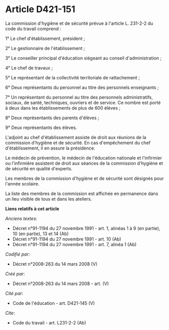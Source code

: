 # Article D421-151

La commission d'hygiène et de sécurité prévue à l'article L. 231-2-2 du code du travail comprend :

1° Le chef d'établissement, président ;

2° Le gestionnaire de l'établissement ;

3° Le conseiller principal d'éducation siégeant au conseil d'administration ;

4° Le chef de travaux ;

5° Le représentant de la collectivité territoriale de rattachement ;

6° Deux représentants du personnel au titre des personnels enseignants ;

7° Un représentant du personnel au titre des personnels administratifs, sociaux, de santé, techniques, ouvriers et de
service. Ce nombre est porté à deux dans les établissements de plus de 600 élèves ;

8° Deux représentants des parents d'élèves ;

9° Deux représentants des élèves.

L'adjoint au chef d'établissement assiste de droit aux réunions de la commission d'hygiène et de sécurité. En cas
d'empêchement du chef d'établissement, il en assure la présidence.

Le médecin de prévention, le médecin de l'éducation nationale et l'infirmier ou l'infirmière assistent de droit aux séances
de la commission d'hygiène et de sécurité en qualité d'experts.

Les membres de la commission d'hygiène et de sécurité sont désignés pour l'année scolaire.

La liste des membres de la commission est affichée en permanence dans un lieu visible de tous et dans les ateliers.

**Liens relatifs à cet article**

_Anciens textes_:

  - Décret n°91-1194 du 27 novembre 1991 - art. 1, alinéas 1 à 9 (en partie), 10 (en partie), 13 et 14 (Ab)
  - Décret n°91-1194 du 27 novembre 1991 - art. 10 (Ab)
  - Décret n°91-1194 du 27 novembre 1991 - art. 7, alinéa 1 (Ab)

_Codifié par_:

  - Décret n°2008-263 du 14 mars 2008 (V)

_Créé par_:

  - Décret n°2008-263 du 14 mars 2008 - art. (V)

_Cité par_:

  - Code de l'éducation - art. D421-145 (V)

_Cite_:

  - Code du travail - art. L231-2-2 (Ab)
